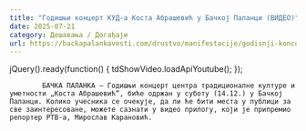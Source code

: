 ```yaml
---
title: "Годишњи концерт КУД-а Коста Абрашевић у Бачкој Паланци (ВИДЕО)"
date: 2025-07-21
category: Дешавања / Догађаји
url: https://backapalankavesti.com/drustvo/manifestacije/godisnji-koncert-kud-a-kosta-abrasevic-u-backoj-palanci-video/
---
```


jQuery().ready(function() {
                            tdShowVideo.loadApiYoutube(); 
                        });
                        
                    
            БАЧКА ПАЛАНКА – Годишњи концерт центра традиционалне културе и уметности „Коста Абрашевић“, биће одржан у суботу (14.12.) у Бачкој Паланци. Колико учесника се очекује, да ли ће бити места у публици за све заинтересоване, можете сазнати у видео прилогу, који је припремио репортер РТВ-а, Мирослав Карановић.
